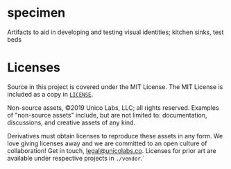 # specimen
Artifacts to aid in developing and testing visual identities; kitchen sinks, test beds

# Licenses
Source in this project is covered under the MIT License. The MIT License is included as a copy in [`LICENSE`](./LICENSE). 

Non-source assets, ©2019 Unico Labs, LLC; all rights reserved. Examples of "non-source assets" include, but are not limited to: documentation, discussions, and creative assets of any kind. 

Derivatives must obtain licenses to reproduce these assets in any form. We love giving licenses away and we are committed to an open culture of collaboration! Get in touch, legal@unicolabs.co. Licenses for prior art are available under respective projects in `./vendor`.`
